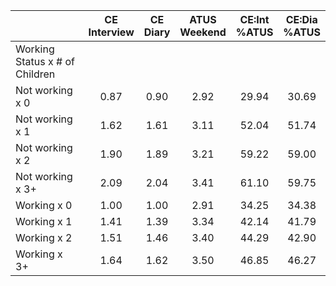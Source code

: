 
|                      | CE<br>Interview |  CE<br>Diary | ATUS<br>Weekend | CE:Int<br>%ATUS | CE:Dia<br>%ATUS |
| -------------------- | :----------: | :----------: | :----------: | :----------: | :----------: |
| Working Status x # of Children |              |              |              |              |              |
| Not working x 0      |         0.87 |         0.90 |         2.92 |        29.94 |        30.69 |
| Not working x 1      |         1.62 |         1.61 |         3.11 |        52.04 |        51.74 |
| Not working x 2      |         1.90 |         1.89 |         3.21 |        59.22 |        59.00 |
| Not working x 3+     |         2.09 |         2.04 |         3.41 |        61.10 |        59.75 |
| Working x 0          |         1.00 |         1.00 |         2.91 |        34.25 |        34.38 |
| Working x 1          |         1.41 |         1.39 |         3.34 |        42.14 |        41.79 |
| Working x 2          |         1.51 |         1.46 |         3.40 |        44.29 |        42.90 |
| Working x 3+         |         1.64 |         1.62 |         3.50 |        46.85 |        46.27 |

